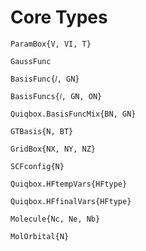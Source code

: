 # Core Types

```@docs
ParamBox{V, VI, T}
```

```@docs
GaussFunc
```

```@docs
BasisFunc{𝑙, GN}
```

```@docs
BasisFuncs{𝑙, GN, ON}
```

```@docs
Quiqbox.BasisFuncMix{BN, GN}
```

```@docs
GTBasis{N, BT}
```

```@docs
GridBox{NX, NY, NZ}
```

```@docs
SCFconfig{N}
```

```@docs
Quiqbox.HFtempVars{HFtype}
```

```@docs
Quiqbox.HFfinalVars{HFtype}
```

```@docs
Molecule{Nc, Ne, Nb}
```

```@docs
MolOrbital{N}
```